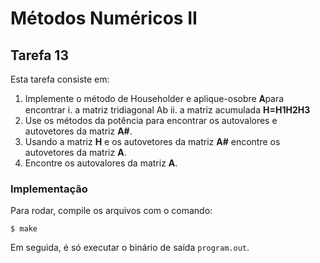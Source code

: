 # Métodos Numéricos II

## Tarefa 13

Esta tarefa consiste em:

1. Implemente o método de Householder e aplique-osobre 𝐀para encontrar
   i. a matriz tridiagonal Ab
   ii. a matriz acumulada **H=H1H2H3**
2. Use os métodos da potência para encontrar os autovalores e autovetores da matriz **A#**.
3. Usando a matriz **H** e os autovetores da matriz **A#** encontre os autovetores da matriz **A**.
4. Encontre os autovalores da matriz **A**.

### Implementação

Para rodar, compile os arquivos com o comando:

```
$ make
```

Em seguida, é só executar o binário de saída `program.out`.
